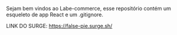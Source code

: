 Sejam bem vindos ao Labe-commerce, esse repositório contém um esqueleto de app React e um .gitignore.

LINK DO SURGE: https://false-pie.surge.sh/
